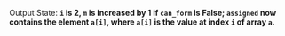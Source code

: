 Output State: **`i` is 2, `m` is increased by 1 if `can_form` is False; `assigned` now contains the element `a[i]`, where `a[i]` is the value at index `i` of array `a`.**